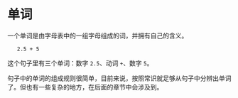 # 单词

一个单词是由字母表中的一组字母组成的词，并拥有自己的含义。

```text
   2.5 + 5
```

这个句子里有三个单词：数字 `2.5`、动词 `+`、数字 `5`。

句子中的单词的组成规则很简单，目前来说，按照常识就足够从句子中分辨出单词了。但也有一些复杂的地方，在后面的章节中会涉及到。

